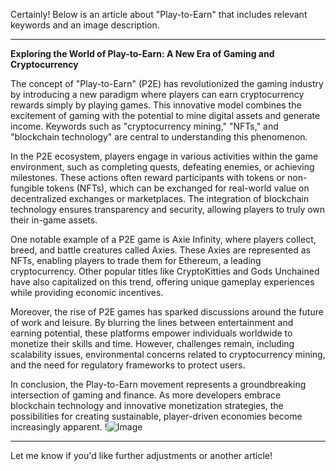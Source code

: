 Certainly! Below is an article about "Play-to-Earn" that includes relevant keywords and an image description.

---

**Exploring the World of Play-to-Earn: A New Era of Gaming and Cryptocurrency**

The concept of "Play-to-Earn" (P2E) has revolutionized the gaming industry by introducing a new paradigm where players can earn cryptocurrency rewards simply by playing games. This innovative model combines the excitement of gaming with the potential to mine digital assets and generate income. Keywords such as "cryptocurrency mining," "NFTs," and "blockchain technology" are central to understanding this phenomenon.

In the P2E ecosystem, players engage in various activities within the game environment, such as completing quests, defeating enemies, or achieving milestones. These actions often reward participants with tokens or non-fungible tokens (NFTs), which can be exchanged for real-world value on decentralized exchanges or marketplaces. The integration of blockchain technology ensures transparency and security, allowing players to truly own their in-game assets.

One notable example of a P2E game is Axie Infinity, where players collect, breed, and battle creatures called Axies. These Axies are represented as NFTs, enabling players to trade them for Ethereum, a leading cryptocurrency. Other popular titles like CryptoKitties and Gods Unchained have also capitalized on this trend, offering unique gameplay experiences while providing economic incentives.

Moreover, the rise of P2E games has sparked discussions around the future of work and leisure. By blurring the lines between entertainment and earning potential, these platforms empower individuals worldwide to monetize their skills and time. However, challenges remain, including scalability issues, environmental concerns related to cryptocurrency mining, and the need for regulatory frameworks to protect users.

In conclusion, the Play-to-Earn movement represents a groundbreaking intersection of gaming and finance. As more developers embrace blockchain technology and innovative monetization strategies, the possibilities for creating sustainable, player-driven economies become increasingly apparent. !![Image](https://github.com/user-attachments/assets/590b50a7-4459-4e76-8a31-559aed223621)

--- 

Let me know if you'd like further adjustments or another article!